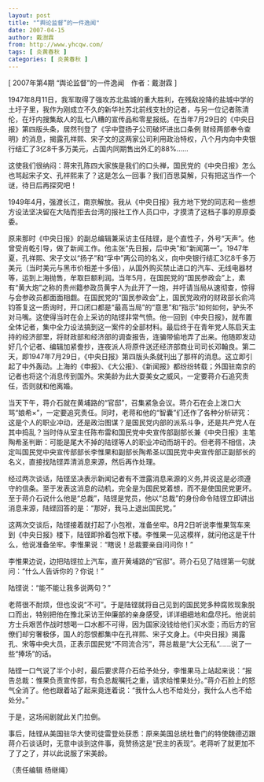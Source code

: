 ```yaml
---
layout: post
title: "“舆论监督”的一件逸闻"
date: 2007-04-15
author: 戴澍霖
from: http://www.yhcqw.com/
tags: [ 炎黄春秋 ]
categories: [ 炎黄春秋 ]
---
```



[ 2007年第4期 “舆论监督”的一件逸闻　作者：戴澍霖 ]


1947年8月11日，我军取得了强攻苏北盐城的重大胜利，在残敌投降的盐城中学的土圩子里，我作为刚成立不久的新华社苏北前线支社的记者，与另一位记者陈清伦，在圩内搜集敌人的乱七八糟的宣传品和零星报纸。在当年7月29日的《中央日报》第四版头条，居然刊登了《孚中暨扬子公司破坏进出口条例 
财经两部奉令查明》的消息，揭露孔祥熙、宋子文的这两家公司利用政治特权，八个月内向中央银行结汇了3亿8千多万美元，占国内同期售出外汇的88%……


这使我们很纳闷：蒋宋孔陈四大家族是我们的口头禅，国民党的《中央日报》怎么也骂起宋子文、孔祥熙来了？这是怎么一回事？我们百思莫解，只有把这当作一个谜，待日后再探究吧！

1949年4月，强渡长江，南京解放。我从《中央日报》我方地下党的同志和一些想方设法坚决留在大陆而拒去台湾的报社工作人员口中，才摸清了这档子事的原原委委。


原来那时《中央日报》的副总编辑兼采访主任陆铿，是个直性子，外号“天声”。他曾受肖乾引导，做了新闻工作。他主张“先日报，后中央”和“新闻第一”。1947年夏，孔祥熙、宋子文以“扬子”和“孚中”两公司的名义，向中央银行结汇3亿8千多万美元（当时美元与黑市价相差十多倍），从国外购买禁止进口的汽车、无线电器材等，运到上海抛售，牟取巨额利润。当年5月，在国民党的“国民参政会”上，素有“黄大炮”之称的贵州籍参政员黄宇人为此开了一炮，并吁请当局从速彻查，惊得与会参政员都面面相觑。在国民党的“国民参政会”上，国民党政府的财政部长俞鸿钧答复这一质询时，开口闭口都是“最高当局”的“意思”和“指示”如何如何，驴头不对马嘴。这使得当时在会上采访的陆铿非常气愤。他一回到《中央日报》，就布置全体记者，集中全力设法搞到这一案件的全部材料。最后终于在青年党人陈启天主持的经济部里，将财政部和经济部的调查报告，连骗带偷地弄了出来。他随即发动好几个记者、编辑加紧誊抄，连夜派人将原件送还经济部商业司司长邓翰良。第二天，即1947年7月29日，《中央日报》第四版头条就刊出了那样的消息。这立即引起了中外轰动。上海的《申报》、《大公报》、《新闻报》都纷纷转载；外国驻南京的记者也将这个消息传到国外。宋美龄为此大耍美女之威风，一定要蒋介石追究责任，否则就和他离婚。


当天下午，蒋介石就在黄埔路的“官邸”，召集紧急会议。蒋介石在会上泼口大骂“娘希×”，一定要追究责任。同时，老蒋和他的“智囊”们还作了各种分析研究：这是个人的职业冲动，还是政治图谋？是国民党内部的派系斗争，还是共产党人在其中捣乱？当时侍从室主任陈布雷和国民党中央宣传部副部长兼《中央日报》主笔陶希圣判断：可能是尾大不掉的陆铿等人的职业冲动而胡干的。但老蒋不相信，决定叫国民党中央宣传部部长李惟果和副部长陶希圣以国民党中央宣传部正副部长的名义，直接找陆铿弄清消息来源，然后再作处理。


经过两次谈话，陆铿坚决表示新闻记者有不泄露消息来源的义务,并说这是必须遵守的信条。至于发表这消息的动机，完全是为国民党着想，而不是使国民党更坏。至于蒋介石说什么他是“总裁”，陆铿是党员，他以“总裁”的身份命令陆铿立即讲出消息来源，陆铿回答的是：“那好，我马上退出国民党。”


这两次交谈后，陆铿接着就打起了小包袱，准备坐牢。8月2日听说李惟果驾车来到《中央日报》楼下，陆铿即拎着包袱下楼。李惟果一见这模样，就问他这是干什么，他说准备坐牢。李惟果说：“瞎说！总裁要亲自问问你！”

李惟果边说，边把陆铿拉上汽车，直开黄埔路的“官邸”。蒋介石见了陆铿第一句就问：“什么人告诉你的？你说！”

陆铿说：“能不能让我多说两句？”


老蒋很不耐烦，但也没说“不可”。于是陆铿就将自己见到的国民党多种腐败现象脱口而出，特别把他在豫北采访王仲廉部的亲身感受，详详细细地和盘尽托。他说前方士兵艰苦作战时想喝一口水都不可得，因为国家没钱给他们买水壶；而后方的官僚们却穷奢极侈，国人的怨恨都集中在孔祥熙、宋子文身上。《中央日报》揭露孔、宋等中央大员，正表示国民党“不同流合污”，蒋总裁是“大公无私”……说了一些“捧场”的话。


陆铿一口气说了半个小时，最后要求蒋介石给予处分，李惟果马上站起来说：“报告总裁：惟果负责宣传部，有负总裁嘱托之重，请求给惟果处分。”蒋介石脸上的怒气全消了。他也跟着站了起来竟连着说：“我什么人也不给处分，我什么人也不给处分。”

于是，这场闹剧就此关门拉倒。


事后，陆铿从美国驻华大使司徒雷登处获悉：原来美国总统杜鲁门的特使魏德迈跟蒋介石谈话时，无意中谈到这件事，竟赞扬这是“民主的表现”。老蒋听了就更加不了了之了，并以此说服了宋美龄。

（责任编辑 杨继绳）


